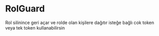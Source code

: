 # RolGuard
Rol silinince geri açar ve rolde olan kişilere dağıtır isteğe bağlı cok token veya tek token kullanabilirsin
